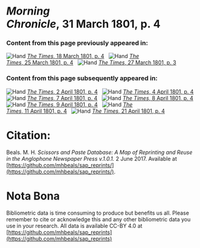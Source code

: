 # *Morning Chronicle*, 31 March 1801, p. 4  
  
### Content from this page previously appeared in:  
![Hand](http://scissorsandpaste.net/wp-content/uploads/2017/06/smallhandpointer.png) [*The Times*, 18 March 1801, p. 4](https://mhbeals.github.io/sap_html/The-Times/The-Times-18-March-1801-p-4)  
![Hand](http://scissorsandpaste.net/wp-content/uploads/2017/06/smallhandpointer.png) [*The Times*, 25 March 1801, p. 4](https://mhbeals.github.io/sap_html/The-Times/The-Times-25-March-1801-p-4)  
![Hand](http://scissorsandpaste.net/wp-content/uploads/2017/06/smallhandpointer.png) [*The Times*, 27 March 1801, p. 3](https://mhbeals.github.io/sap_html/The-Times/The-Times-27-March-1801-p-3)  
  
### Content from this page subsequently appeared in:  
![Hand](http://scissorsandpaste.net/wp-content/uploads/2017/06/smallhandpointer.png) [*The Times*, 2 April 1801, p. 4](https://mhbeals.github.io/sap_html/The-Times/The-Times-2-April-1801-p-4)  
![Hand](http://scissorsandpaste.net/wp-content/uploads/2017/06/smallhandpointer.png) [*The Times*, 4 April 1801, p. 4](https://mhbeals.github.io/sap_html/The-Times/The-Times-4-April-1801-p-4)  
![Hand](http://scissorsandpaste.net/wp-content/uploads/2017/06/smallhandpointer.png) [*The Times*, 7 April 1801, p. 4](https://mhbeals.github.io/sap_html/The-Times/The-Times-7-April-1801-p-4)  
![Hand](http://scissorsandpaste.net/wp-content/uploads/2017/06/smallhandpointer.png) [*The Times*, 8 April 1801, p. 4](https://mhbeals.github.io/sap_html/The-Times/The-Times-8-April-1801-p-4)  
![Hand](http://scissorsandpaste.net/wp-content/uploads/2017/06/smallhandpointer.png) [*The Times*, 9 April 1801, p. 4](https://mhbeals.github.io/sap_html/The-Times/The-Times-9-April-1801-p-4)  
![Hand](http://scissorsandpaste.net/wp-content/uploads/2017/06/smallhandpointer.png) [*The Times*, 11 April 1801, p. 4](https://mhbeals.github.io/sap_html/The-Times/The-Times-11-April-1801-p-4)  
![Hand](http://scissorsandpaste.net/wp-content/uploads/2017/06/smallhandpointer.png) [*The Times*, 21 April 1801, p. 4](https://mhbeals.github.io/sap_html/The-Times/The-Times-21-April-1801-p-4)  


# Citation: 

Beals. M. H. *Scissors and Paste Database: A Map of Reprinting and Reuse in the Anglophone Newspaper Press v.1.0.1.* 2 June 2017. Available at [https://github.com/mhbeals/sap_reprints/](https://github.com/mhbeals/sap_reprints/). 

# Nota Bona

Bibliometric data is time consuming to produce but benefits us all. Please remember to cite or acknowledge this and any other bibliometric data you use in your research. All data is available CC-BY 4.0 at [https://github.com/mhbeals/sap_reprints](https://github.com/mhbeals/sap_reprints)
